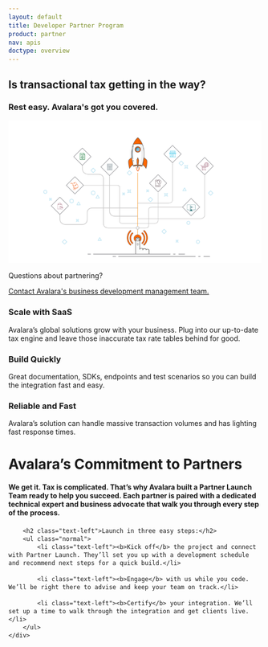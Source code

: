 ```yaml
---
layout: default
title: Developer Partner Program
product: partner
nav: apis
doctype: overview
---
```

<div class="row bg-map padding-bottom">
    <div class="col-md-8 col-md-offset-2 text-center">
        <h2>Is transactional tax getting in the way?</h2>
        <h3>Rest easy.  Avalara's got you covered.</h3>
    </div>
</div>

<div class="row bg-white padding-top border-bottom border-top">
    <div class="col-md-8 col-md-offset-2 text-center ">
        <img src="/public/images/launchpad.png" alt="Developer Partner Program Launchpad" />
        <p>Questions about partnering?</p>
        <p><a href="https://partners.avalara.com/login">Contact Avalara's business development management team.</a></p>
    </div>
</div>

<div class="row bg-white padding-top">
  <div class="col-sm-2 col-sm-offset-2 col-md-offset-2 col-md-2 text-center">
    <h3>Scale with SaaS</h3>
    <p>Avalara’s global solutions grow with your business. Plug into our up-to-date tax engine and leave those inaccurate tax rate tables behind for good.</p>
  </div>
  <div class="col-sm-2 col-sm-offset-1 col-md-offset-1 col-md-2 text-center">
    <h3>Build Quickly</h3>
    <p>Great documentation, SDKs, endpoints and test scenarios so you can build the integration fast and easy.</p>
  </div>
  <div class="col-sm-2 col-sm-offset-1 col-md-offset-1 col-md-2 text-center">
    <h3>Reliable and Fast</h3>
    <p>Avalara’s solution can handle massive transaction volumes and has lighting fast response times.</p>
  </div>
</div>

<div class="row bg-map border-top padding-top">
    <div class="col-md-8 col-md-offset-2 text-center">
        <h1 class="h1p" class="text-left">Avalara’s Commitment to Partners</h1>
        <h4 class="text-left">We get it. Tax is complicated. That’s why Avalara built a Partner Launch Team ready to help you succeed. Each partner is paired with a dedicated technical expert and business advocate that walk you through every step of the process.</h4>

        <h2 class="text-left">Launch in three easy steps:</h2>
        <ul class="normal">
            <li class="text-left"><b>Kick off</b> the project and connect with Partner Launch. They’ll set you up with a development schedule and recommend next steps for a quick build.</li>

            <li class="text-left"><b>Engage</b> with us while you code. We’ll be right there to advise and keep your team on track.</li>
     
            <li class="text-left"><b>Certify</b> your integration. We’ll set up a time to walk through the integration and get clients live.</li>
        </ul>
    </div>
</div>
